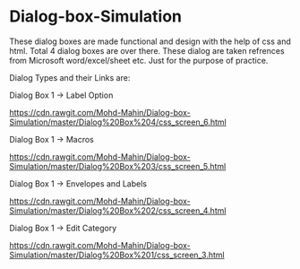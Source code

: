 # Dialog-box-Simulation

These dialog boxes are made functional and design with the help of css and html.
Total 4 dialog boxes are over there.
These dialog are taken refrences from Microsoft word/excel/sheet etc. Just for the purpose of practice.

Dialog Types and their Links are:


Dialog Box 1 -> Label Option

https://cdn.rawgit.com/Mohd-Mahin/Dialog-box-Simulation/master/Dialog%20Box%204/css_screen_6.html

Dialog Box 1 -> Macros

https://cdn.rawgit.com/Mohd-Mahin/Dialog-box-Simulation/master/Dialog%20Box%203/css_screen_5.html

Dialog Box 1 -> Envelopes and Labels

https://cdn.rawgit.com/Mohd-Mahin/Dialog-box-Simulation/master/Dialog%20Box%202/css_screen_4.html

Dialog Box 1 -> Edit Category

https://cdn.rawgit.com/Mohd-Mahin/Dialog-box-Simulation/master/Dialog%20Box%201/css_screen_3.html
